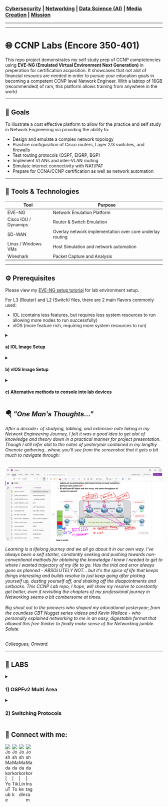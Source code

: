 ### [Cybersecurity](https://github.com/Komonodrg-portfolio/Cybersecurity) | [Networking](https://github.com/Komonodrg-portfolio/Networking) | [Data Science (AI)](https://github.com/Komonodrg-portfolio/AI) | [Media Creation](https://github.com/Komonodrg-portfolio/MediaCreation) | [Mission](https://github.com/Komonodrg-portfolio/Mission/)

---
---

# 🌐 CCNP Labs (Encore 350-401)

This repo project demonstrates my self study prep of CCNP comptetencies using **EVE-NG (Emulated Virtual Environment Next Generation)** in preperation for certification acquisition. It showcases that not alot of financial resourcs are needed in order to pursue your education goals in becoming a competent CCNP level Network Engineer.   With a labtop of 16GB  (recommended) of ram, this platform allows training from anywhere in the world.

---

## 📌 Goals
To illustrate a cost effective platform to  allow for the practice and self study in Network Engineering via providing the ability to:

- Design and emulate a complex network topology
- Practice configuration of Cisco routers, Layer 2/3 switches, and firewalls
- Test routing protocols (OSPF, EIGRP, BGP)
- Implement VLANs and inter-VLAN routing
- Simulate internet connectivity with NAT/PAT
- Prepare for CCNA/CCNP certification as well as network automation

---

## 🧰 Tools & Technologies

| Tool       | Purpose                              |
|------------|--------------------------------------|
| EVE-NG     | Network Emulation Platform           |
| Cisco IOU / Dynamips | Router & Switch Emulation         |
| SD-WAN    | Overlay network implementation over core underlay routing          |
| Linux  / Windows VMs  | Host Simulation and network automation                     |
| Wireshark  | Packet Capture and Analysis          |

---

## ⚙️ Prerequisites

Please view my [EVE-NG setup tutorial](https://github.com/Komonodrg-portfolio/---N---Home_Lab_Networking) for lab environment setup. <br> 

For L3 (Router) and L2 (Switch) files, there are 2 main flavors commonly used:
- IOL (contains less features, but requires less system resources to run allowing more nodes to run successfully)
- vIOS (more feature rich, requiring more system resources to run)

<details>
 <summary><h4>a)  IOL Image Setup</h4></summary>
  <br> 
 
```
Place IOL image files on EVE-NG in folder /opt/unetlab/addons/iol/bin folder location 
  └─ Also place license generation file.py in same folder
  └─ Change execution permission on the file via: sudo chmod +x <filename>
  └─ 1) Copy License information generated
  └─ 2) Paste contents into iourc file you'll create via: nano -c iourc > Ctrl + X > Enter to save
  └─ Fix permission via command:  /opt/unetlab/wrappers/unl_wrapper -a fixpermissions

IOL images should now run successfully after starting and able to console into
```
<p float="center">
  <img src="images/IOL1.png" width="325" />
  <img src="images/IOL2.png" width="325" />
  <img src="images/IOL3.png" width="345" />

</details>
<details>
 <summary><h4>b) vIOS Image Setup </h4></summary>
 
  ```
Place vIOS image files in folders on EVE-NG in folder /opt/unetlab/addons/qemu folder location
   └─ For L2 switch, make sure folder is named: viosl2-<foldername choice>
   └─ For L2 router, make sure folder is named: vios-<foldername choice>
   └─ Fix permission via command:  /opt/unetlab/wrappers/unl_wrapper -a fixpermissions

vIOS images should now run successfully after starting and able to console into
```
<p float="center">
  <img src="images/vIOS1.png" width="400" /><img src="images/vIOS2.png" width="400" />

</details> 
<details>
 <summary><h4>c) Alternative methods to console into lab devices</h4></summary>
  <br> 
  
If you are looking for alternative variations for logging into router/switch consoles or graphical gui devices, please follow [these steps](https://chatgpt.com/s/t_69005aadc8248191a1464a2e8028066a) and feel free dig deeper for more custom configurations to suit your preferences.
 
</details> 

<h2>🪂 <em>"One Man's Thoughts..."</em></h2>
<em>After a decade+ of studying, labbing, and extensive note taking in my Network Engineering Journey, I felt it was a good idea to get alot of knowledge and theory down in a practical manner for project presentation.  Though I still refer  alot to the notes of yesteryear contained in my lengthy Onenote gathering...whew, you'll see from the screenshot that it gets a bit much to navigate through:<br>
<br>
<p float="center">
  <img src="images/Onenote.png" width="900" />
<br>

Learning is a lifelong journey and we all go about it in our own way.  I've always been a self starter, constantly seeking and pushing towards non-conventional methods for obtaining the knowledge I know I needed to get to where I wanted trajectory of my life to go.  Has the trial and error always gone as planned - ABSOLUTELY NOT... but it's the spice of life that keeps things interesting and builds resolve to just keep going after picking yourself up, dusting yourself off, and shaking off the disapointments and setbacks.  This CCNP Lab repo, I hope, will show my resolve to constantly get better, even if revisiting the chapters of my professional journey in Networking seems a bit combersome at times.<br>
<br>
Big shout out to the pioneers who shaped my educational yesteryear; from the countless  CBT Nugget series videos and Kevin Wallace - who personally explained networking to me in an easy, digestable format that allowed this free thinker to finally make sense of the Networking jumble.  Salute.

<br>Colleagues, Onward.</em><br> 

---

## 🧪 LABS

<details>
 <summary><h3>1) OSPFv2 Multi Area</h3></summary>
  <br> 

The aim for this lab is to showcase configuration and OSPF verification.  Theoretcial knowledge on the OSPF routing protocol can be found [here](https://www.cisconetsolutions.com/ospf-routing-protocol-deep-dive/). 
  
## Topology:

<p float="center">
  <img src="images/1.OSPFv2.png" width="950" /><br>

## Requirements:

1) Enable OSPF on all R1, R2, R3, INET-1 interfaces with interface method

2) Configure passive interfaces on LAN Segments and loopbacks

3) Enable OSPF on Remote-1 and Remote-2 interfaces with global method

4) Advertise all LAN segments, WAN connected subnets, and loopbacks

5) Advertise default route from INET-1 to downstream routers for internet access

6) Verify lab configuration and OSPF routing tables
 - show ip ospf neighbor (R1, INET-1, R3)
 - show ip route ospf (R1, INET-1, R3)
 - show ip protocols (R1)
 - show ip ospf interface (R1, INET-1, Remote-1)
 - ping (LAN-2, ISP, Remote-1)

## Verification:

Will take a look at OSPF learned networks and checks only from INET-1 perspective here & verify Pings - proving connectivity... all other verification checks from lab requirements successful ✔️.

<p float="center">
  <img src="images/1.OSPFv2-1.png" width="500" />
  <img src="images/1.OSPFv2-2.png" width="500" />

  ```
Show ip ospf neighbor
   └─ 1) Shows Management (loopback) addresses for directly connected neighbors

Show ip route ospf
   └─ 2) Show learned routes through OSPF, make note of Remote routes (172...) learned from summary route configured from Remote-1
   └─ 3) Also showing the point-to-point routes for interface IPs configured connecting OSPF participating routers
```

```
Show ip protocols
  └─ 1) Shows Management (loopback) addresses for INET-1 (192.168.255.4)
  └─ 2) Indicates INET-1 as both ABR and ASBR, also showing directly connected OSPF areas (0 & 3)
  └─ 3) Shows participating interfaces in Area 0
  └─ 4) Shows participating interfaces in Area 3
  └─ 5) Shows passive interfaces (interfaces where routes will not be advertised, but still run - reducing routing table overhead)
  └─ 6) Shows neighboring OSPF Participating routers
```
 <details>
  <summary><h3>Configurations </h3></summary>

 R1:
 
  ```
hostname R1

interface Loopback0
 description Management Interface
 ip address 192.168.255.1 255.255.255.255
 ip ospf 1 area 0

interface Ethernet0/0
 description link to R2 router
 ip address 192.168.1.2 255.255.255.252
 ip ospf 1 area 1
 duplex auto
 speed auto
 media-type rj45

interface Ethernet0/1
 description link to INET-1 router
 ip address 192.168.1.9 255.255.255.252
 ip ospf 1 area 0
 duplex auto
 speed auto
 media-type rj45

interface Ethernet0/2
 description link to R3 router
 ip address 192.168.1.5 255.255.255.252
 ip ospf 1 area 0
 duplex auto
 speed auto
 media-type rj45

router ospf 1
 passive-interface Loopback0
```
R2:
```
hostname R2

interface Loopback0
 description Management Interface
 ip address 192.168.255.2 255.255.255.255
 ip ospf 1 area 1

interface Ethernet0/0
 description link to R1 router
 ip address 192.168.1.1 255.255.255.252
 ip ospf 1 area 1
 duplex auto
 speed auto
 media-type rj45

interface Ethernet0/1
 description LAN (172.16.1.0/24)
 ip address 172.16.1.254 255.255.255.0
 ip ospf 1 area 1
 duplex auto
 speed auto
 media-type rj45

router ospf 1
 passive-interface default
 no passive-interface Ethernet0/0
```
R3:
```
hostname R3

interface Loopback0
 description Management Interface
 ip address 192.168.255.3 255.255.255.255
 ip ospf 1 area 0

interface Ethernet0/0
 description link to R1 router
 ip address 192.168.1.6 255.255.255.252
 ip ospf 1 area 0
 duplex auto
 speed auto
 media-type rj45

interface Ethernet0/1
 description link to INET-1 router
 ip address 192.168.1.13 255.255.255.252
 ip ospf 1 area 0
 duplex auto
 speed auto
 media-type rj45

interface Ethernet0/2
 description link to Remote-1
 ip address 192.168.1.17 255.255.255.252
 ip ospf 1 area 2
 duplex auto
 speed auto
 media-type rj45

router ospf 1
 passive-interface Loopback0
```
INET-1:
```
hostname INET-1

interface Loopback0
 description Management Interface
 ip address 192.168.255.4 255.255.255.255
 ip ospf 1 area 0

interface Ethernet0/0
 description link to R1 router
 ip address 192.168.1.10 255.255.255.252
 ip ospf 1 area 0
 duplex auto
 speed auto
 media-type rj45

interface Ethernet0/1
 description link to R3 router
 ip address 192.168.1.14 255.255.255.252
 ip ospf 1 area 0
 duplex auto
 speed auto
 media-type rj45

interface Ethernet0/2
 description link to ISP router
 ip address 172.33.1.1 255.255.255.252
 duplex auto
 speed auto
 media-type rj45

interface Ethernet0/3
 description link to Remote-2 router
 ip address 192.168.1.21 255.255.255.252
 ip ospf 1 area 3
 duplex auto
 speed auto
 media-type rj45

router ospf 1
 passive-interface Ethernet0/2
 passive-interface Loopback0
 default-information originate

ip route 0.0.0.0 0.0.0.0 172.33.1.2
```
Remote-1:
```
hostname Remote-1

no logging console

vtp mode transparent

spanning-tree mode rapid-pvst

vlan 10-12 

interface Loopback0
 description Management Interface
 ip address 192.168.255.5 255.255.255.255

interface Ethernet0/1
 switchport access vlan 10
 switchport mode access
 media-type rj45
 negotiation auto

interface Ethernet0/2
 switchport access vlan 11
 switchport mode access
 media-type rj45
 negotiation auto
         
interface Ethernet0/3
 switchport access vlan 12
 switchport mode access
 media-type rj45
 negotiation auto

interface Ethernet0/0
 description link to R3 router
 no switchport
 ip address 192.168.1.18 255.255.255.252
 negotiation auto

interface Vlan10
 ip address 172.16.10.254 255.255.255.0

interface Vlan11
 ip address 172.16.11.254 255.255.255.0

interface Vlan12
 ip address 172.16.12.254 255.255.255.0
         
router ospf 1
 passive-interface Loopback0
 passive-interface Vlan10
 passive-interface Vlan11
 passive-interface Vlan12
 network 172.16.0.0 0.0.255.255 area 2
 network 192.168.1.16 0.0.0.3 area 2
 network 192.168.255.5 0.0.0.0 area 2
```
Remote-2:
```
hostname Remote-2

interface Loopback0
 description Management Interface
 ip address 192.168.255.6 255.255.255.255

interface Ethernet0/0
 description link to INET-1 router
 ip address 192.168.1.22 255.255.255.252
 duplex auto
 speed auto
 media-type rj45

interface Ethernet0/1
 description LAN (172.16.2.0/26)
 ip address 172.16.2.62 255.255.255.192
 duplex auto
 speed auto
 media-type rj45

router ospf 1
 passive-interface default
 no passive-interface Ethernet0/0
 network 172.16.2.0 0.0.0.63 area 3
 network 192.168.1.20 0.0.0.3 area 3
 network 192.168.255.6 0.0.0.0 area 3
```
ISP:
```
hostname ISP

interface Ethernet0/0
 description link to INET-1 router
 ip address 172.33.1.2 255.255.255.252
 duplex auto
 speed auto
 media-type rj45

ip route 0.0.0.0 0.0.0.0 172.33.1.1
```
No Shuts on all interfaces:
```
interface Ethernet0/0
 no shut
!
interface Ethernet0/1
 no shut
!
interface Ethernet0/2
 no shut
!
interface Ethernet0/3
 no shut
!
```
 </details> 

</details> 

<details>
 <summary><h3>2) Switching Protocols </h3></summary>
  <br> 

The aim for this lab is to illustrate industry standard Switching practices at CCNP level, troubleshooting, and  verification.  Theoretcial knowledge on Switching can be found [here](https://chatgpt.com/s/t_69038587b53c81918e16455971cea5f5).  Please feel free to dive deeper into topics still a bit uncertain to you.

## 🧰  Technologies

| Tool       | Purpose                              |
|------------|--------------------------------------|
| root guard    | Allows downstream switches from becoming root bridge, err-disabling receiving port if higher bpdu recieved          |
| etherchannel | Allows for redundant link, in case of link failure        |
| rapid VLAN spanning-tree   | Fast convergence, in case of link failure          |
| trunks  | vlan proliferation                     |
| portfast  | For LAN (PCs, Printers) fast convergence                     |
| bpduguard  | For LAN (PCs, Printers), prevents loops if switch plugged in, err-disabling port                     |

## 🌐 Topology:

<p float="center">
  <img src="images/Switching-1.png" width="950" /><br>
 
## Requirements:

1. DC-3 / DC-4
- show interfaces trunk
- show etherchannel summary
- show spanning-gree summary
- show spanning-tree interface E0/0 detail
- show spanning-tree interface E0/1 detail
- root guard on e0/0 & e0/1

2. DC-1 / DC-2
- show interfaces trunk
- show spanning-tree interface e0/0 
- show spanning-tree interface e0/1 
- show spanning-tree interface E0/0 detail
- show spanning-tree interface E0/0 detail

3. Ping
- LAN-1> ping 192.168.9.254
- LAN-2> ping 192.168.10.254
- LAN-3> ping 192.168.11.254
- LAN-4> ping 192.168.12.254

4. Failover Testing
- DC-1: interface e0/0 (shut)<br>
  LAN-2 > ping 192.168.9.254

- DC-1: interface e0/1 (shut)<br>
  LAN-1 > ping 192.168.10.254

- DC-2: interface e0/0 (shut)<br>
  LAN-4 > ping 192.168.11.254

- DC-2: interface e0/0 (shut)<br>
  LAN-3 > ping 192.168.12.254

## ✔️ Verification:

<p float="center">
  <img src="images/Switching-1a.png" width="950" /><br>

 Per topology, the correct ports are designated as ROOT, leading to perspective Root Bridges on DC-3 & DC-4 (Distribution Layer Switches)
 
  <img src="images/Switching-1b.png" width="950" /><br>

1) Confirms expected trunk creations, using set native vlan of (99) - industry practice to move off vlan 1
2) Redundant port channel (LACP shown)... even with required shutdowns on ports from requirments, this allows for proper pinging of servers through etherchannel
3) Verified Rapid Per VLAN spanning tree enabled<br>
4-6 Same verified as on DC-3 as DC-4
  
  <img src="images/Switching-1c.png" width="950" /><br>

With ports shutdown from requirement, LAN PCs are able to reach the .254 server addresses successfully.

<details>
 <summary><h3>Configurations </h3></summary>

 DC-1:
  ```
hostname DC-1

vtp mode transparent

spanning-tree mode rapid-pvst

vlan 9-10 

interface Ethernet0/0
 description link to DC-3 (DTP)
 switchport trunk allowed vlan 9,10
 switchport trunk encapsulation dot1q
 switchport trunk native vlan 99
 media-type rj45
 negotiation auto

interface Ethernet0/1
 description link to DC-4 (DTP)
 switchport trunk allowed vlan 9,10
 switchport trunk encapsulation dot1q
 switchport trunk native vlan 99
 shutdown
 media-type rj45
 negotiation auto
         
interface Ethernet0/2
 description hosts VLAN 9
 switchport access vlan 9
 switchport mode access
 media-type rj45
 negotiation auto
 spanning-tree portfast edge
 spanning-tree bpduguard enable

interface Ethernet0/3
 description hosts VLAN 10
 switchport access vlan 10
 switchport mode access
 media-type rj45
 negotiation auto
 spanning-tree portfast edge
 spanning-tree bpduguard enable
```
DC-2:
```
hostname DC-2

vtp mode transparent

spanning-tree mode rapid-pvst

vlan 11-12 

interface Ethernet0/0
 description link to DC-4 (Static Trunk)
 switchport trunk allowed vlan 11,12
 switchport trunk encapsulation dot1q
 switchport trunk native vlan 99
 switchport mode trunk
 shutdown
 media-type rj45
 negotiation auto

interface Ethernet0/1
 description link to DC-3 (Static Trunk)
 switchport trunk allowed vlan 11,12
 switchport trunk encapsulation dot1q
 switchport trunk native vlan 99
 switchport mode trunk
 media-type rj45
 negotiation auto

interface Ethernet0/2
 description hosts VLAN 11
 switchport access vlan 11
 switchport mode access
 media-type rj45
 negotiation auto
 spanning-tree portfast edge
 spanning-tree bpduguard enable

interface Ethernet0/3
 description hosts VLAN 12
 switchport access vlan 12
 switchport mode access
 media-type rj45
 negotiation auto
 spanning-tree portfast edge
 spanning-tree bpduguard enable
```
DC-3:
```
hostname DC-3

vtp mode transparent

spanning-tree mode rapid-pvst
spanning-tree extend system-id
spanning-tree vlan 1,10-11 priority 0
spanning-tree vlan 9,12 priority 4096

vlan 9-12 

interface Port-channel1
 switchport trunk allowed vlan 9-12
 switchport trunk encapsulation dot1q
 switchport trunk native vlan 99
 switchport mode trunk
 switchport nonegotiate

interface Ethernet0/0
 description link to DC-1 (DTP)
 switchport trunk allowed vlan 9,10
 switchport trunk native vlan 99
 switchport mode dynamic desirable
 media-type rj45
 negotiation auto
 spanning-tree guard root

interface Ethernet0/1
 description link to DC-2 (Static Trunk)
 switchport trunk allowed vlan 11,12
 switchport trunk encapsulation dot1q
 switchport trunk native vlan 99
 switchport mode trunk
 switchport nonegotiate
 media-type rj45
 negotiation auto
 spanning-tree guard root

interface Ethernet0/2
 description LACP EtherChannel
 switchport trunk allowed vlan 9-12
 switchport trunk encapsulation dot1q
 switchport trunk native vlan 99
 switchport mode trunk
 switchport nonegotiate
 media-type rj45
 negotiation auto
 channel-group 1 mode active
         
interface Ethernet0/3
 description LACP EtherChannel
 switchport trunk allowed vlan 9-12
 switchport trunk encapsulation dot1q
 switchport trunk native vlan 99
 switchport mode trunk
 switchport nonegotiate
 media-type rj45
 negotiation auto
 channel-group 1 mode active

interface Ethernet1/0
 description Server (VLAN 10)
 switchport access vlan 10
 switchport mode access
 switchport nonegotiate
 media-type rj45
 negotiation auto

interface Ethernet1/1
 description Server (VLAN 11)
 switchport access vlan 11
 switchport mode access
 switchport nonegotiate
 media-type rj45
 negotiation auto
```
DC-4:
```
hostname DC-4

vtp mode transparent

spanning-tree mode rapid-pvst
spanning-tree extend system-id
spanning-tree vlan 9,12 priority 0
spanning-tree vlan 10-11 priority 4096

vlan 9-12 

interface Port-channel1
 switchport trunk allowed vlan 9-12
 switchport trunk encapsulation dot1q
 switchport trunk native vlan 99
 switchport mode trunk
 switchport nonegotiate

interface Ethernet0/0
 description link to DC-2 (Static Trunk)
 switchport trunk allowed vlan 11,12
 switchport trunk encapsulation dot1q
 switchport trunk native vlan 99
 switchport mode trunk
 switchport nonegotiate
 media-type rj45
 negotiation auto
 spanning-tree guard root

interface Ethernet0/1
 description link to DC-1 (DTP)
 switchport trunk allowed vlan 9,10
 switchport trunk native vlan 99
 switchport mode dynamic desirable
 media-type rj45
 negotiation auto
 spanning-tree guard root

interface Ethernet0/2
 description LACP EtherChannel
 switchport trunk allowed vlan 9-12
 switchport trunk encapsulation dot1q
 switchport trunk native vlan 99
 switchport mode trunk
 switchport nonegotiate
 media-type rj45
 negotiation auto
 channel-group 1 mode passive
         
interface Ethernet0/3
 description LACP EtherChannel
 switchport trunk allowed vlan 9-12
 switchport trunk encapsulation dot1q
 switchport trunk native vlan 99
 switchport mode trunk
 switchport nonegotiate
 media-type rj45
 negotiation auto
 channel-group 1 mode passive

interface Ethernet1/0
 description Hosts (VLAN 9)
 switchport access vlan 9
 switchport mode access
 switchport nonegotiate
 media-type rj45
 negotiation auto

interface Ethernet1/1
 description Hosts (VLAN 12)
 switchport access vlan 12
 switchport mode access
 switchport nonegotiate
 media-type rj45
 negotiation auto
```

No Shuts on all interfaces:
```
interface Ethernet0/0
 no shut
!
interface Ethernet0/1
 no shut
!
interface Ethernet0/2
 no shut
!
interface Ethernet0/3
 no shut
!
```

 </details>




</details> 



<h2> 🤳 Connect with me:</h2>

[<img align="left" alt="JoshMadakor | YouTube" width="22px" src="https://cdn.jsdelivr.net/npm/simple-icons@v3/icons/youtube.svg" />][youtube]
[<img align="left" alt="JoshMadakor | Tik Tok" width="22px" src="https://cdn.jsdelivr.net/npm/simple-icons@v3/icons/tiktok.svg" />][tiktok]
[<img align="left" alt="JoshMadakor | LinkedIn" width="22px" src="https://cdn.jsdelivr.net/npm/simple-icons@v3/icons/linkedin.svg" />][linkedin]
[<img align="left" alt="JoshMadakor | Instagram" width="22px" src="https://cdn.jsdelivr.net/npm/simple-icons@v3/icons/instagram.svg" />][instagram]

[tiktok]: https://tiktok.com/upcoming...
[youtube]: https://www.youtube.com/@EvenSteveTech
[instagram]: https://www.instagram.com/upcoming...
[linkedin]: https://www.linkedin.com/in/steven-komono-71790197/
